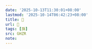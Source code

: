 ```yaml
---
date: '2025-10-13T11:30:01+08:00'
lastmod: '2025-10-14T06:42:23+08:00'
title: 󰤅
url: 󰤅
tags: [旆]
src: GHZR
note:
---
```

